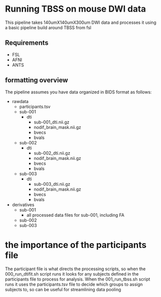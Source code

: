 # Running TBSS on mouse DWI data

This pipeline takes 140umX140umX300um DWI data and processes it using a basic pipeline build around TBSS from fsl
## Requirements

* FSL
* AFNI
* ANTS

## formatting overview

The pipeline assumes you have data organized in BIDS format as follows:
- rawdata
  - participants.tsv
  - sub-001
    - dti
      - sub-001_dti.nii.gz
      - nodif_brain_mask.nii.gz
      - bvecs
      - bvals
  - sub-002
    - dti
      - sub-002_dti.nii.gz
      - nodif_brain_mask.nii.gz
      - bvecs
      - bvals
  - sub-003
    - dti
      - sub-003_dti.nii.gz
      - nodif_brain_mask.nii.gz
      - bvecs
      - bvals
- derivatives
  - sub-001
    - all processed data files for sub-001, including FA
  - sub-002
  - sub-003

# the importance of the participants file

The participant file is what directs the processing scripts, so when the 000_run_dtifit.sh script runs it looks for any subjects defined in the participants file to process for analysis. When the 001_run_tbss.sh script runs it uses the participants.tsv file to decide which groups to assign subjects to, so can be useful for streamlining data pooling
